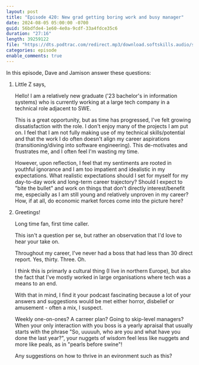 ```yaml
---
layout: post
title: "Episode 420: New grad getting boring work and busy manager"
date: 2024-08-05 05:00:00 -0700
guid: 56bdfde4-1e60-4e0a-9cdf-33a4fdce35c6
duration: "27:16"
length: 39259122
file: "https://dts.podtrac.com/redirect.mp3/download.softskills.audio/sse-420.mp3"
categories: episode
enable_comments: true
---
```


In this episode, Dave and Jamison answer these questions:

1. Little Z says,
   
   Hello! I am a relatively new graduate ('23 bachelor's in information systems) who is currently working at a large tech company in a technical role adjacent to SWE.
   
   This is a great opportunity, but as time has progressed, I've felt growing dissatisfaction with the role. I don't enjoy many of the projects I am put on. I feel that I am not fully making use of my technical skills/potential and that the work I do often doesn't align my career aspirations (transitioning/diving into software engineering). This de-motivates and frustrates me, and I often feel I'm wasting my time.
   
   However, upon reflection, I feel that my sentiments are rooted in youthful ignorance and I am too impatient and idealistic in my expectations. What realistic expectations should I set for myself for my day-to-day work and long-term career trajectory? Should I expect to "bite the bullet" and work on things that don't directly interest/benefit me, especially as I am still young and relatively unproven in my career? How, if at all, do economic market forces come into the picture here?

2. Greetings!
   
   Long time fan, first time caller.
   
   This isn't a question per se, but rather an observation that I'd love to hear your take on.
   
   Throughout my career, I've never had a boss that had less than 30 direct report. Yes, thirty. Three. Oh.
   
   I think this is primarly a cultural thing (I live in northern Europe), but also the fact that I've mostly worked in large organisations where tech was a means to an end.
   
   With that in mind, I find it your podcast fascinating because a lot of your answers and suggestions would be met either horror, disbelief or amusement - often a mix, I suspect.
   
   Weekly one-on-ones? A carreer plan? Going to skip-level managers? When your only interaction with you boss is a yearly apraisal that usually starts with the phrase "So, uuuuuh, who are you and what have you done the last year?", your nuggets of wisdom feel less like nuggets and more like peals, as in "pearls before swine"!
   
   Any suggestions on how to thrive in an evironment such as this?
